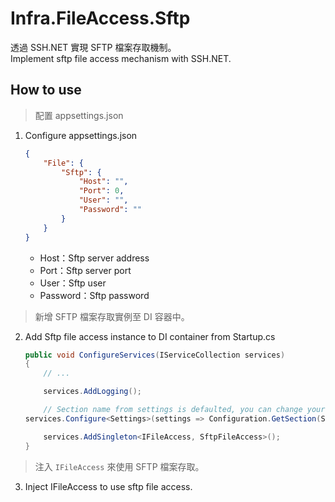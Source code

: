 # Infra.FileAccess.Sftp

透過 SSH.NET 實現 SFTP 檔案存取機制。  
Implement sftp file access mechanism with SSH.NET.

## How to use

> 配置 appsettings.json

1. Configure appsettings.json

    ```json
    {
        "File": {
            "Sftp": {
                "Host": "",
                "Port": 0,
                "User": "",
                "Password": ""
            }
        }
    }
    ```

    - Host：Sftp server address
    - Port：Sftp server port
    - User：Sftp user
    - Password：Sftp password

> 新增 SFTP 檔案存取實例至 DI 容器中。

2. Add Sftp file access instance to DI container from Startup.cs

    ```csharp
    public void ConfigureServices(IServiceCollection services)
    {
        // ...

        services.AddLogging();

        // Section name from settings is defaulted, you can change your prefer naming, but field structure must be the same!
    services.Configure<Settings>(settings => Configuration.GetSection(Settings.SectionName).Bind(settings));

        services.AddSingleton<IFileAccess, SftpFileAccess>();
    }
    ```

> 注入 `IFileAccess` 來使用 SFTP 檔案存取。

3. Inject IFileAccess to use sftp file access.
